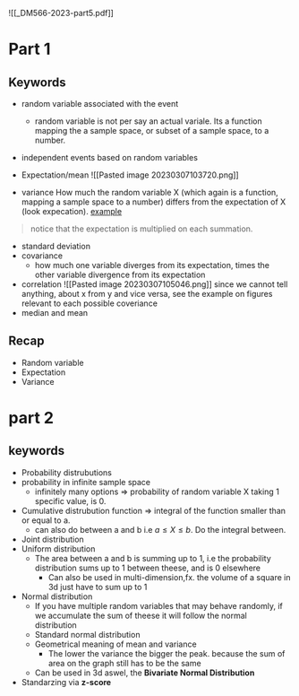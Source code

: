 ![[_DM566-2023-part5.pdf]]

# Part 1
## Keywords
* random variable associated with the event
	* random variable is not per say an actual variale. Its a function mapping the a sample space, or subset of a sample space, to a number.
* independent events based on random variables
* Expectation/mean
![[Pasted image 20230307103720.png]]

* variance
How much the random variable X (which again is a function, mapping a sample space to a number) differs from the expectation of X (look expecation).
[example](_DM566-2023-part5.pdf#page=25)
> notice that the expectation is multiplied on each summation.

* standard deviation
* covariance
	* how much one variable diverges from its expectation, times the other variable divergence from its expectation
* correlation
![[Pasted image 20230307105046.png]]
since we cannot tell anything, about x from y and vice versa, see the example on figures relevant to each possible coveriance
* median and mean


## Recap
* Random variable
* Expectation
* Variance


# part 2

## keywords
* Probability distrubutions
* probability in infinite sample space
	* infinitely many options => probability of random variable X taking 1 specific value, is 0.
* Cumulative distrubution function => integral of the function smaller than or equal to a.
	* can also do between a and b i.e $a\leq X\leq b$. Do the integral between.
* Joint distribution
* Uniform distribution
	* The area between a and b is summing up to 1, i.e the probability distribution sums up to 1 between theese, and is 0 elsewhere
		* Can also be used in multi-dimension,fx. the volume of a square in 3d just have to sum up to 1
* Normal distribution
	* If you have multiple random variables that may behave randomly, if we accumulate the sum of theese it will follow the normal distribution
	* Standard normal distribution
	* Geometrical meaning of mean and variance
		* The lower the variance the bigger the peak. because the sum of area on the graph still has to be the same 
	* Can be used in 3d aswel, the **Bivariate Normal Distribution** 
* Standarzing via **z-score**
